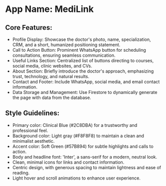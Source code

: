 # **App Name**: MediLink

## Core Features:

- Profile Display: Showcase the doctor's photo, name, specialization, CRM, and a short, humanized positioning statement.
- Call to Action Button: Prominent WhatsApp button for scheduling consultations, ensuring seamless communication.
- Useful Links Section: Centralized list of buttons directing to courses, social media, clinic websites, and CVs.
- About Section: Briefly introduce the doctor's approach, emphasizing trust, technology, and natural results.
- Contact and Footer: Include WhatsApp, social media, and email contact information.
- Data Storage and Management: Use Firestore to dynamically generate the page with data from the database.

## Style Guidelines:

- Primary color: Clinical Blue (#2C8DBA) for a trustworthy and professional feel.
- Background color: Light gray (#F8F8F8) to maintain a clean and minimalist aesthetic.
- Accent color: Soft Green (#57B894) for subtle highlights and calls to action.
- Body and headline font: 'Inter', a sans-serif for a modern, neutral look.
- Clean, minimal icons for links and contact information.
- Centric design, with generous spacing to maintain lightness and ease of reading.
- Light hover and scroll animations to enhance user experience.